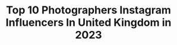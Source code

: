 ---
title: Top 10 Photographers Instagram Influencers In United Kingdom in 2023
description: >-
  Find top photographers Instagram influencers in United Kingdom in 2023. Most popular hashtags: #london #fashionphotography #autumnoutfit.
platform: Instagram
hits: 1434
text_top: Analyze the best Instagram accounts on inBeat.
text_bottom: Our database aggregates 1434 Instagram influencers like this in United Kingdom for you to contact.
profiles:
  - username: "ann.ne.x"
    fullname: >-
      Ann
    bio: >-
      Photographer
    location: "United Kingdom"
    followers: 5598
    engagement: 1018
    commentsToLikes: 0.056168
    id: ck6tpiw0tk4e20j71b5bxzs5h
    verified: false
    hashtags: "#catherineponder, #newearth, #sylviaplath"
  - username: "eviejohnstone.stylist"
    fullname: >-
      Photographer
    bio: >-
      • Freelance Lifestyle & Travel Photographer for @surfgirlmag • Creating Visual Stories & Content for Brands 👇🏼 Portfolio and contact
    location: "United Kingdom"
    followers: 14201
    engagement: 888
    commentsToLikes: 0.020769
    id: ck5bwl1h5lwn60i11cjsva3ds
    verified: false
    hashtags: "#exploreobserveshare, #paperjournalmag, #surfer, #surfgirls"
  - username: "hob_shots"
    fullname: >-
      PHOTOGRAPHER
    bio: >-
      📍 Warrington, North West 📸 Automotive Photographer 📩 DM me for bookings We will reply to your messages between our business hours of 8am - 8pm
    location: "United Kingdom"
    followers: 2578
    engagement: 2188
    commentsToLikes: 0.045348
    id: ck5zm0zw3lpkx0i14hk41upnq
    verified: false
    hashtags: "#audia38p, #audia38v, #porschegt3, #nismo"
  - username: "robertbinda"
    fullname: >-
      Robert Binda
    bio: >-
      Photographer
    location: "United Kingdom"
    followers: 4703
    engagement: 617
    commentsToLikes: 0.028948
    id: ck15tk3swihdo0i19d5s3vgq4
    verified: false
    hashtags: "#fashionphotography, #london, #robertbinda, #filmisnotdead"
  - username: "ajdivinephotography"
    fullname: >-
      AJ Divine Photography
    bio: >-
      📷 Just another amateur photographer 🥕Affordable photoshoots, from £45 📩 DM for enquiries 📍London 🇬🇧
    location: "United Kingdom"
    followers: 14562
    engagement: 1120
    commentsToLikes: 0.081960
    id: ck0vxgettyrma0i193vm6vw0m
    verified: false
    hashtags: "#cameramama, #letthemexplore, #mumcommunity, #imaginativeplay"
  - username: "soslim.me"
    fullname: >-
      Je Zen Fashion | Lifestyle
    bio: >-
      🇹🇹 Beauty & Style Influencer 👗 Fashion | Travel | Lifestyle 📍London Photographer | @artmumble Turn post notifications on☝🏾 ⬇️ NEW YOUTUBE CHANNEL ⬆️
    location: "United Kingdom"
    followers: 10422
    engagement: 1193
    commentsToLikes: 0.093571
    id: ck0w3qyu3utfi0i19r6mrkj4u
    verified: false
    hashtags: "#relaxingholiday, #blogger, #instagood, #mylook"
  - username: "alexandratealeaf"
    fullname: >-
      Alexandra Tealeaf 🌸
    bio: >-
      📍London Modern day fairytale photographer 💫 🏡@homeforatealeaf
    location: "United Kingdom"
    followers: 27727
    engagement: 723
    commentsToLikes: 0.091071
    id: ck5c5p8we3wi50i110kjn3dws
    verified: false
    hashtags: "#damestravel, #halloweenideas, #londoninstagram, #autumnvibe"
  - username: "lexilainephoto"
    fullname: >-
      Lexi Laine
    bio: >-
      🏆 Winner of the Beautiful Bizarre Art Prize 2020 iCanvas Photography Award 🌊 Freediving fine art photographer 🧡 Limited edition prints
    location: "United Kingdom"
    followers: 10717
    engagement: 1373
    commentsToLikes: 0.057722
    id: ck5ztmt3j0q9v0i14wrcg3l89
    verified: false
    hashtags: "#freediving, #underwater, #fineartphotograph, #artphotography"
  - username: "shivi_ox"
    fullname: >-
      Shivani ॐ
    bio: >-
      London | 23 | Fashion 💎| Fitness 🏋🏼‍♀️ | Health 🎓Graduate Photographer 📷 @shivaniphotography Dm for Rates & Collaborations 🖊 TikTok - @shivi_ox
    location: "United Kingdom"
    followers: 6224
    engagement: 2086
    commentsToLikes: 0.047355
    id: ck8t2rhvn0g1d0j788hs0wg1u
    verified: false
    hashtags: ""
  - username: "d3fin3d"
    fullname: >-
      Elliot Friedman
    bio: >-
      📸 Photographer | 🎨 Editor | 📍London, UK ✉️ DM's open for collaborations & business ❤️ Personal account: @d3fin3d.life
    location: "United Kingdom"
    followers: 5532
    engagement: 987
    commentsToLikes: 0.146091
    id: ck6tvltljmxv70j71rm39l248
    verified: false
    hashtags: "#photoshop, #bokeheffect, #phototips, #photoeffects"
---